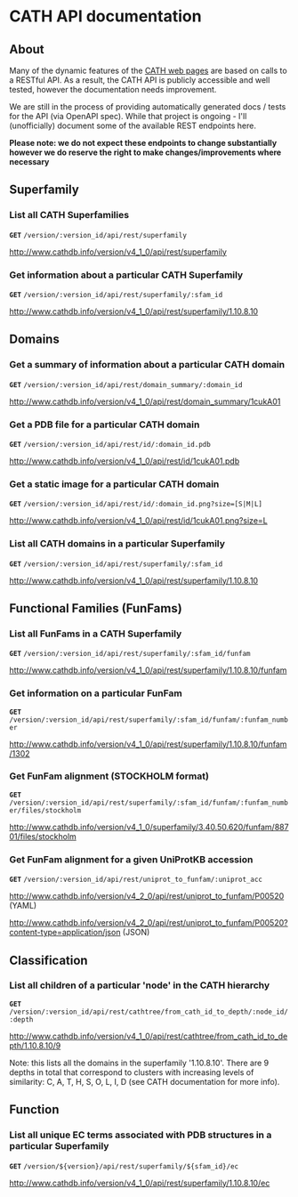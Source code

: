 # CATH API documentation

## About

Many of the dynamic features of the [CATH web pages](http://www.cathdb.info) are based on calls to a RESTful API. As a result, the CATH API is publicly accessible and well tested, however the documentation needs improvement.

We are still in the process of providing automatically generated docs / tests for the API (via OpenAPI spec). While that project is ongoing - I'll (unofficially) document some of the available REST endpoints here.

**Please note: we do not expect these endpoints to change substantially however we do reserve the right to make changes/improvements where necessary**

## Superfamily

### List all CATH Superfamilies

**`GET`** `/version/:version_id/api/rest/superfamily`

http://www.cathdb.info/version/v4_1_0/api/rest/superfamily

### Get information about a particular CATH Superfamily

**`GET`** `/version/:version_id/api/rest/superfamily/:sfam_id`

http://www.cathdb.info/version/v4_1_0/api/rest/superfamily/1.10.8.10

## Domains

### Get a summary of information about a particular CATH domain

**`GET`** `/version/:version_id/api/rest/domain_summary/:domain_id`

http://www.cathdb.info/version/v4_1_0/api/rest/domain_summary/1cukA01

### Get a PDB file for a particular CATH domain

**`GET`** `/version/:version_id/api/rest/id/:domain_id.pdb`

http://www.cathdb.info/version/v4_1_0/api/rest/id/1cukA01.pdb

### Get a static image for a particular CATH domain

**`GET`** `/version/:version_id/api/rest/id/:domain_id.png?size=[S|M|L]`

http://www.cathdb.info/version/v4_1_0/api/rest/id/1cukA01.png?size=L

### List all CATH domains in a particular Superfamily

**`GET`** `/version/:version_id/api/rest/superfamily/:sfam_id`

http://www.cathdb.info/version/v4_1_0/api/rest/superfamily/1.10.8.10

## Functional Families (FunFams)

### List all FunFams in a CATH Superfamily

**`GET`** `/version/:version_id/api/rest/superfamily/:sfam_id/funfam`

http://www.cathdb.info/version/v4_1_0/api/rest/superfamily/1.10.8.10/funfam

### Get information on a particular FunFam

**`GET`** `/version/:version_id/api/rest/superfamily/:sfam_id/funfam/:funfam_number`

http://www.cathdb.info/version/v4_1_0/api/rest/superfamily/1.10.8.10/funfam/1302

### Get FunFam alignment (STOCKHOLM format)

**`GET`** `/version/:version_id/api/rest/superfamily/:sfam_id/funfam/:funfam_number/files/stockholm`

http://www.cathdb.info/version/v4_1_0/superfamily/3.40.50.620/funfam/88701/files/stockholm

### Get FunFam alignment for a given UniProtKB accession

**`GET`** `/version/:version_id/api/rest/uniprot_to_funfam/:uniprot_acc`

http://www.cathdb.info/version/v4_2_0/api/rest/uniprot_to_funfam/P00520 (YAML)

http://www.cathdb.info/version/v4_2_0/api/rest/uniprot_to_funfam/P00520?content-type=application/json (JSON)

## Classification

### List all children of a particular 'node' in the CATH hierarchy

**`GET`** `/version/:version_id/api/rest/cathtree/from_cath_id_to_depth/:node_id/:depth`

http://www.cathdb.info/version/v4_1_0/api/rest/cathtree/from_cath_id_to_depth/1.10.8.10/9

Note: this lists all the domains in the superfamily '1.10.8.10'. There are 9 depths in total
that correspond to clusters with increasing levels of similarity: C, A, T, H, S, O, L, I, D (see CATH documentation for more info).

## Function

### List all unique EC terms associated with PDB structures in a particular Superfamily

**`GET`** `/version/${version}/api/rest/superfamily/${sfam_id}/ec`

http://www.cathdb.info/version/v4_1_0/api/rest/superfamily/1.10.8.10/ec


